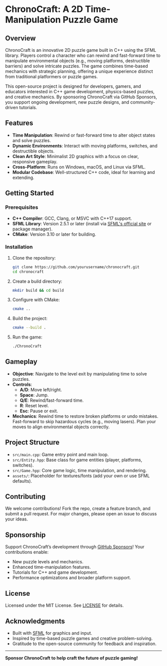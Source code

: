 # ChronoCraft: A 2D Time-Manipulation Puzzle Game

## Overview
ChronoCraft is an innovative 2D puzzle game built in C++ using the SFML library. Players control a character who can rewind and fast-forward time to manipulate environmental objects (e.g., moving platforms, destructible barriers) and solve intricate puzzles. The game combines time-based mechanics with strategic planning, offering a unique experience distinct from traditional platformers or puzzle games.

This open-source project is designed for developers, gamers, and educators interested in C++ game development, physics-based puzzles, and creative mechanics. By sponsoring ChronoCraft via GitHub Sponsors, you support ongoing development, new puzzle designs, and community-driven tutorials.

## Features
- **Time Manipulation**: Rewind or fast-forward time to alter object states and solve puzzles.
- **Dynamic Environments**: Interact with moving platforms, switches, and destructible objects.
- **Clean Art Style**: Minimalist 2D graphics with a focus on clear, responsive gameplay.
- **Cross-Platform**: Runs on Windows, macOS, and Linux via SFML.
- **Modular Codebase**: Well-structured C++ code, ideal for learning and extending.

## Getting Started

### Prerequisites
- **C++ Compiler**: GCC, Clang, or MSVC with C++17 support.
- **SFML Library**: Version 2.5.1 or later (install via [SFML's official site](https://www.sfml-dev.org/) or package manager).
- **CMake**: Version 3.10 or later for building.

### Installation
1. Clone the repository:
   ```bash
   git clone https://github.com/yourusername/chronocraft.git
   cd chronocraft
   ```
2. Create a build directory:
   ```bash
   mkdir build && cd build
   ```
3. Configure with CMake:
   ```bash
   cmake ..
   ```
4. Build the project:
   ```bash
   cmake --build .
   ```
5. Run the game:
   ```bash
   ./ChronoCraft
   ```

## Gameplay
- **Objective**: Navigate to the level exit by manipulating time to solve puzzles.
- **Controls**:
  - **A/D**: Move left/right.
  - **Space**: Jump.
  - **Q/E**: Rewind/fast-forward time.
  - **R**: Reset level.
  - **Esc**: Pause or exit.
- **Mechanics**: Rewind time to restore broken platforms or undo mistakes. Fast-forward to skip hazardous cycles (e.g., moving lasers). Plan your moves to align environmental objects correctly.

## Project Structure
- `src/main.cpp`: Game entry point and main loop.
- `src/Entity.hpp`: Base class for game entities (player, platforms, switches).
- `src/Game.hpp`: Core game logic, time manipulation, and rendering.
- `assets/`: Placeholder for textures/fonts (add your own or use SFML defaults).

## Contributing
We welcome contributions! Fork the repo, create a feature branch, and submit a pull request. For major changes, please open an issue to discuss your ideas.

## Sponsorship
Support ChronoCraft’s development through [GitHub Sponsors](https://github.com/sponsors/adrianzueadum)! Your contributions enable:
- New puzzle levels and mechanics.
- Enhanced time-manipulation features.
- Tutorials for C++ and game development.
- Performance optimizations and broader platform support.

## License
Licensed under the MIT License. See [LICENSE](LICENSE) for details.

## Acknowledgments
- Built with [SFML](https://www.sfml-dev.org/) for graphics and input.
- Inspired by time-based puzzle games and creative problem-solving.
- Gratitude to the open-source community for feedback and inspiration.

---

**Sponsor ChronoCraft to help craft the future of puzzle gaming!**
